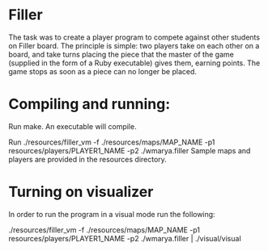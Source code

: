 # Filler
The task was to create a player program to compete against other students on Filler board. The principle is simple: two players take on each other on a board, and take turns placing the piece that the master of the game (supplied in the form of a Ruby executable) gives them, earning points. The game stops as soon as a piece can no longer be placed.

# Compiling and running:

Run make. An executable will compile.

Run ./resources/filler_vm -f ./resources/maps/MAP_NAME -p1 resources/players/PLAYER1_NAME -p2 ./wmarya.filler
Sample maps and players are provided in the resources directory.

# Turning on visualizer

In order to run the program in a visual mode run the following:

./resources/filler_vm -f ./resources/maps/MAP_NAME -p1 resources/players/PLAYER1_NAME -p2 ./wmarya.filler | ./visual/visual 
